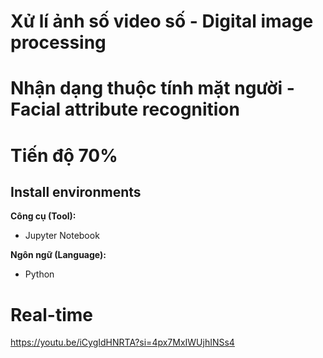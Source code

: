 # Xử lí ảnh số video số - Digital image processing
# Nhận dạng thuộc tính mặt người - Facial attribute recognition
# Tiến độ 70%
## Install environments
**Công cụ (Tool):**<br>
* Jupyter Notebook

**Ngôn ngữ (Language):**<br>
* Python

# Real-time
https://youtu.be/iCygIdHNRTA?si=4px7MxIWUjhINSs4